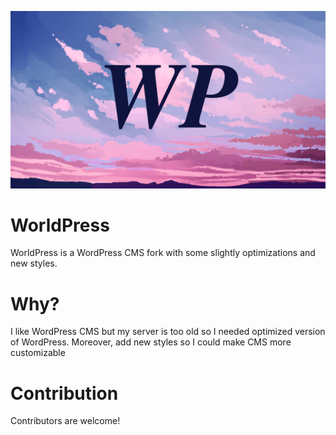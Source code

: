 ![alt](https://github.com/Salvelop07/WorldPress/blob/main/WorldPress.png?raw=true)
# WorldPress
WorldPress is a WordPress CMS fork with some slightly optimizations and new styles.

# Why?
I like WordPress CMS but my server is too old so I needed optimized version of WordPress. Moreover, add new styles so I could make CMS more customizable

# Contribution
Contributors are welcome!
